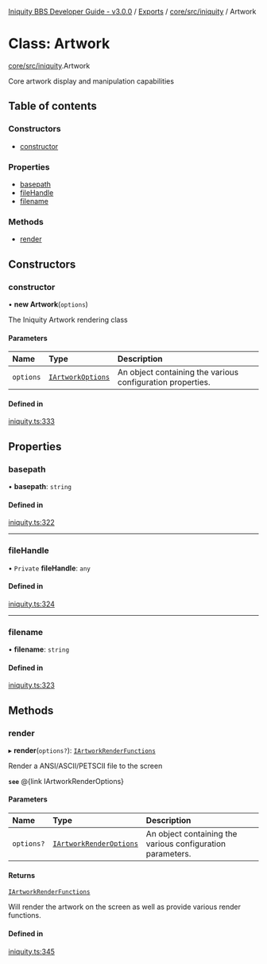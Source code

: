 [Iniquity BBS Developer Guide - v3.0.0](../README.md) / [Exports](../modules.md) / [core/src/iniquity](../modules/core_src_iniquity.md) / Artwork

# Class: Artwork

[core/src/iniquity](../modules/core_src_iniquity.md).Artwork

Core artwork display and manipulation capabilities

## Table of contents

### Constructors

- [constructor](core_src_iniquity.Artwork.md#constructor)

### Properties

- [basepath](core_src_iniquity.Artwork.md#basepath)
- [fileHandle](core_src_iniquity.Artwork.md#filehandle)
- [filename](core_src_iniquity.Artwork.md#filename)

### Methods

- [render](core_src_iniquity.Artwork.md#render)

## Constructors

### constructor

• **new Artwork**(`options`)

The Iniquity Artwork rendering class

#### Parameters

| Name | Type | Description |
| :------ | :------ | :------ |
| `options` | [`IArtworkOptions`](../interfaces/core_src_iniquity.IArtworkOptions.md) | An object containing the various configuration properties. |

#### Defined in

[iniquity.ts:333](https://github.com/iniquitybbs/iniquity/blob/03d7ad1/packages/core/src/iniquity.ts#L333)

## Properties

### basepath

• **basepath**: `string`

#### Defined in

[iniquity.ts:322](https://github.com/iniquitybbs/iniquity/blob/03d7ad1/packages/core/src/iniquity.ts#L322)

___

### fileHandle

• `Private` **fileHandle**: `any`

#### Defined in

[iniquity.ts:324](https://github.com/iniquitybbs/iniquity/blob/03d7ad1/packages/core/src/iniquity.ts#L324)

___

### filename

• **filename**: `string`

#### Defined in

[iniquity.ts:323](https://github.com/iniquitybbs/iniquity/blob/03d7ad1/packages/core/src/iniquity.ts#L323)

## Methods

### render

▸ **render**(`options?`): [`IArtworkRenderFunctions`](../interfaces/core_src_iniquity.IArtworkRenderFunctions.md)

Render a ANSI/ASCII/PETSCII file to the screen

**`see`** @{link IArtworkRenderOptions}

#### Parameters

| Name | Type | Description |
| :------ | :------ | :------ |
| `options?` | [`IArtworkRenderOptions`](../interfaces/core_src_iniquity.IArtworkRenderOptions.md) | An object containing the various configuration parameters. |

#### Returns

[`IArtworkRenderFunctions`](../interfaces/core_src_iniquity.IArtworkRenderFunctions.md)

Will render the artwork on the screen as well as provide various render functions.

#### Defined in

[iniquity.ts:345](https://github.com/iniquitybbs/iniquity/blob/03d7ad1/packages/core/src/iniquity.ts#L345)
